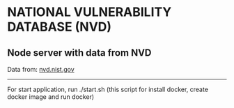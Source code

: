 # NATIONAL VULNERABILITY DATABASE (NVD)
## Node server with data from NVD

Data from: [nvd.nist.gov](https://nvd.nist.gov/vuln/data-feeds)

___
For start application, run ./start.sh
(this script for install docker, create docker image and run docker)
